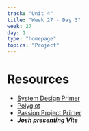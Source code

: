 ```yaml
---
track: "Unit 4"
title: "Week 27 - Day 3"
week: 27
day: 1
type: "homepage"
topics: "Project"
---
```



# Resources
- [System Design Primer](/unit-4/week-27/system-design-primer)
- [Polyglot](/polyglot)
- [Passion Project Primer](/unit-4/week-27/polyglot)
- ***Josh presenting Vite***